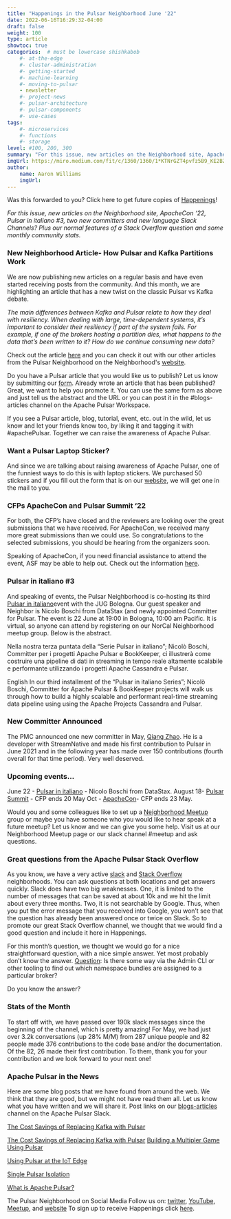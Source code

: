 ```yaml
---
title: "Happenings in the Pulsar Neighborhood June '22"
date: 2022-06-16T16:29:32-04:00
draft: false
weight: 100
type: article
showtoc: true
categories:  # must be lowercase shishkabob
    #- at-the-edge
    #- cluster-administration
    #- getting-started
    #- machine-learning
    #- moving-to-pulsar
    - newsletter
    #- project-news
    #- pulsar-architecture
    #- pulsar-components
    #- use-cases
tags:
    #- microservices
    #- functions
    #- storage
level: #100, 200, 300
summary: "For this issue, new articles on the Neighborhood site, ApacheCon ‘22, Pulsar in italiano #3, two new committers and new language Slack Channels?  Plus our normal features of a Stack Overflow question and some monthly community stats."
imgUrl: https://miro.medium.com/fit/c/1360/1360/1*KTNrGZT4pvfz5B9_KE2BZg.png
author:
    name: Aaron Williams
    imgUrl:
---
```


Was this forwarded to you? Click here to get future copies of [Happenings](https://lp.constantcontactpages.com/su/8nAlVKo/APNeighborhood)!

_For this issue, new articles on the Neighborhood site, ApacheCon ‘22, Pulsar in italiano #3, two new committers and new language Slack Channels?  Plus our normal features of a Stack Overflow question and some monthly community stats._

### New Neighborhood Article- How Pulsar and Kafka Partitions Work

We are now publishing new articles on a regular basis and have even started receiving posts from the community.  And this month, we are highlighting an article that has a new twist on the classic Pulsar vs Kafka debate.

_The main differences between Kafka and Pulsar relate to how they deal with resiliency. When dealing with large, time-dependent systems, it’s important to consider their resiliency if part of the system fails. For example, if one of the brokers hosting a partition dies, what happens to the data that’s been written to it? How do we continue consuming new data?_

Check out the article [here](https://www.pulsar-neighborhood.io/articles/how-pulsar-and-kafka-partitions-work-and-how-they-differ/) and you can check it out with our other articles from the Pulsar Neighborhood on the Neighborhood's [website](https://pulsar-neighborhood.com/).

Do you have a Pulsar article that you would like us to publish? Let us know by submitting our [form](https://github.com/pulsar-neighborhood/pulsar-neighborhood.github.io/issues/new/choose).  Already wrote an article that has been published?  Great, we want to help you promote it.  You can use the same form as above and just tell us the abstract and the URL or you can post it in the #blogs-articles channel on the Apache Pulsar Workspace.

If you see a Pulsar article, blog, tutorial, event, etc. out in the wild, let us know and let your friends know too, by liking it and tagging it with #apachePulsar.  Together we can raise the awareness of Apache Pulsar.

### Want a Pulsar Laptop Sticker?

And since we are talking about raising awareness of Apache Pulsar, one of the funniest ways to do this is with laptop stickers.  We purchased 50 stickers and if you fill out the form that is on our [website](https://www.pulsar-neighborhood.io/), we will get one in the mail to you.

### CFPs ApacheCon and Pulsar Summit ‘22

For both, the CFP’s have closed and the reviewers are looking over the great submissions that we have received. For ApacheCon, we received many more great submissions than we could use.  So congratulations to the selected submissions, you should be hearing from the organizers soon.  

Speaking of ApacheCon, if you need financial assistance to attend the event, ASF may be able to help out.  Check out the information [here](https://lists.apache.org/list?dev@pulsar.apache.org:lte=1M:Announce).

### Pulsar in italiano #3

And speaking of events, the Pulsar Neighborhood is co-hosting its third [Pulsar in italiano](https://www.meetup.com/nor-cal-apache-pulsar-meetup-group/events/286425963/)event with the JUG Bologna.  Our guest speaker and Neighbor is Nicolo Boschi from DataStax (and newly appointed Committer for Pulsar.  The event is 22 June at 19:00 in Bologna, 10:00 am Pacific.  It is virtual, so anyone can attend by registering on our NorCal Neighborhood meetup group.  Below is the abstract.

Nella nostra terza puntata della “Serie Pulsar in italiano”; Nicolò Boschi, Committer per i progetti Apache Pulsar e BookKeeper, ci illustrerà come costruire una pipeline di dati in streaming in tempo reale altamente scalabile e performante utilizzando i progetti Apache Cassandra e Pulsar.

English
In our third installment of the “Pulsar in italiano Series”; Nicolò Boschi, Committer for Apache Pulsar & BookKeeper projects will walk us through how to build a highly scalable and performant real-time streaming data pipeline using using the Apache Projects Cassandra and Pulsar.

### New Committer Announced

The PMC announced one new committer in May, [Qiang Zhao](https://github.com/mattisonchao).  He is a developer with StreamNative and made his first contribution to Pulsar in June 2021 and in the following year has made over 150 contributions (fourth overall for that time period).  Very well deserved.

### Upcoming events…

June 22 -  [Pulsar in italiano](https://www.meetup.com/nor-cal-apache-pulsar-meetup-group/events/286425963/) - Nicolo Boschi from DataStax.
August 18- [Pulsar Summit](https://pulsar-summit.org/) - CFP ends 20 May
Oct - [ApacheCon](https://www.apachecon.com/acna2022/)- CFP ends 23 May.

Would you and some colleagues like to set up a [Neighborhood Meetup](https://www.meetup.com/pro/apache-pulsar-neighborhood) group or maybe you have someone who you would like to hear speak at a future meetup?  Let us know and we can give you some help.  Visit us at our Neighborhood Meetup page or our slack channel #meetup and ask questions.  

### Great questions from the Apache Pulsar Stack Overflow

As you know, we have a very active [slack](https://pulsar.apache.org/en/contact/) and [Stack Overflow](https://stackoverflow.com/questions/tagged/apache-pulsar?tab=Newest) neighborhoods.  You can ask questions at both locations and get answers quickly.  Slack does have two big weaknesses.  One, it is limited to the number of messages that can be saved at about 10k and we hit the limit about every three months.  Two, it is not searchable by Google.  Thus, when you put the error message that you received into Google, you won’t see that the question has already been answered once or twice on Slack.  So to promote our great Stack Overflow channel, we thought that we would find a good question and include it here in Happenings.  

For this month’s question, we thought we would go for a nice straightforward question, with a nice simple answer.  Yet most probably don’t know the answer.
[Question](https://stackoverflow.com/questions/71709563/in-apache-pulsar-is-it-possible-to-find-out-which-namespace-bundles-are-assigned):  Is there some way via the Admin CLI or other tooling to find out which namespace bundles are assigned to a particular broker?

Do you know the answer?

### Stats of the Month

To start off with, we have passed over 190k slack messages since the beginning of the channel, which is pretty amazing!
For May, we had just over 3.2k conversations (up 28% M/M) from 287 unique people and 82 people made 376 contributions to the code base and/or the documentation.  Of the 82, 26 made their first contribution.  To them, thank you for your contribution and we look forward to your next one!

### Apache Pulsar in the News

Here are some blog posts that we have found from around the web. We think that they are good, but we might not have read them all. Let us know what you have written and we will share it.  Post links on our [blogs-articles](https://apache-pulsar.slack.com/archives/C02CUPZ2KMZ) channel on the Apache Pulsar Slack.

[The Cost Savings of Replacing Kafka with Pulsar](https://research.gigaom.com/report/the-cost-savings-of-replacing-kafka-with-pulsar/)

[The Cost Savings of Replacing Kafka with Pulsar](https://research.gigaom.com/report/the-cost-savings-of-replacing-kafka-with-pulsar/)
[Building a Multipler Game Using Pulsar](https://www.linkedin.com/posts/tbeen_workshop-build-a-multiplayer-real-time-game-activity-6933534327586639872-qB7V?utm_source=linkedin_share&utm_medium=member_desktop_web)

[Using Pulsar at the IoT Edge](https://www.pulsar-neighborhood.io/articles/how-pulsar-can-help-iot-avoid-the-internet-event-streaming-at-the-edge/)

[Single Pulsar Isolation](https://streamnative.io/blog/engineering/2022-05-26-pulsar-isolation-part-4-single-cluster-isolation/)

[What is Apache Pulsar?](https://mindmajix.com/what-is-apache-pulsar)

The Pulsar Neighborhood on Social Media
Follow us on: [twitter](https://twitter.com/pulsar_neighbor), [YouTube](https://www.youtube.com/apachepulsarneighborhood), [Meetup](https://www.meetup.com/pro/apache-pulsar-neighborhood), and [website](https://pulsar-neighborhood.com/)
To sign up to receive Happenings click [here](https://lp.constantcontactpages.com/su/8nAlVKo/APNeighborhood).
